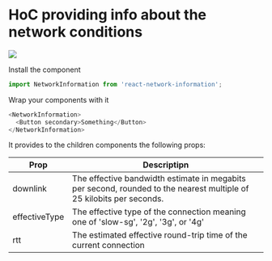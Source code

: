 # HoC providing info about the network conditions

<a href="https://nodei.co/npm/react-network-info/"><img src="https://nodei.co/npm/react-network-info.png?mini=true"></a>

Install the component

```js
import NetworkInformation from 'react-network-information';
```

Wrap your components with it

```js
<NetworkInformation>
  <Button secondary>Something</Button>
</NetworkInformation>
```

It provides to the children components the following props:

| Prop        | Descriptipn     |
| ------------- |-------------|
| downlink      | The effective bandwidth estimate in megabits per second, rounded to the nearest multiple of 25 kilobits per seconds. |
| effectiveType  | The effective type of the connection meaning one of 'slow-sg', '2g', '3g', or '4g' |
| rtt  | The estimated effective round-trip time of the current connection  |

